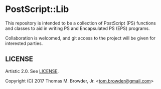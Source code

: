 # PostScript::Lib

This repository is intended to be a collection of PostScript (PS)
functions and classes to aid in writing PS and Encapsulated PS (EPS) programs.

Collaboration is welcomed, and git access to the project will be given
for interested parties.


## LICENSE

Artistic 2.0. See [LICENSE](https://github.com/tbrowder/PostScript-Lib-Perl6/blob/master/LICENCE).

Copyright (C) 2017 Thomas M. Browder, Jr. <<tom.browder@gmail.com>>
